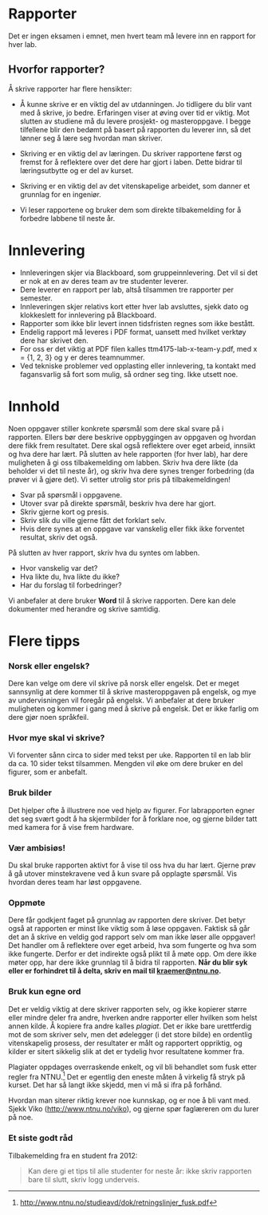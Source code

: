 # Rapporter

Det er ingen eksamen i emnet, men hvert team må levere inn en rapport
for hver lab. 


## Hvorfor rapporter?

Å skrive rapporter har flere hensikter:

-   Å kunne skrive er en viktig del av utdanningen. Jo tidligere du blir
    vant med å skrive, jo bedre. Erfaringen viser at øving over tid er
    viktig. Mot slutten av studiene må du levere prosjekt- og
    masteroppgave. I begge tilfellene blir den bedømt på basert på
    rapporten du leverer inn, så det lønner seg å lære seg hvordan man
    skriver.

-   Skriving er en viktig del av læringen. Du skriver rapportene først og
    fremst for å reflektere over det dere har gjort i laben. Dette
    bidrar til læringsutbytte og er del av kurset.

-   Skriving er en viktig del av det vitenskapelige arbeidet, som danner
    et grunnlag for en ingeniør.

-   Vi leser rapportene og bruker dem som direkte tilbakemelding for å
    forbedre labbene til neste år.

# Innlevering

- Innleveringen skjer via Blackboard, som gruppeinnlevering. Det vil si det er nok at en av deres team av tre studenter leverer.
- Dere leverer en rapport per lab, altså tilsammen tre rapporter per semester.
- Innleveringen skjer relativs kort etter hver lab avsluttes, sjekk dato og klokkeslett for innlevering på Blackboard.
- Rapporter som ikke blir levert innen tidsfristen regnes som ikke bestått.
- Endelig rapport må leveres i PDF format, uansett med hvilket verktøy dere har skrivet den.
- For oss er det viktig at PDF filen kalles ttm4175-lab-x-team-y.pdf, med x = {1, 2, 3} og y er deres teamnummer.
- Ved tekniske problemer ved opplasting eller innlevering, ta kontakt med fagansvarlig så fort som mulig, så ordner seg ting. Ikke utsett noe.


# Innhold

Noen oppgaver stiller konkrete spørsmål som dere skal svare på i
rapporten. Ellers bør dere beskrive oppbyggingen av oppgaven og hvordan dere fikk frem resultatet. Dere skal også reflektere over eget arbeid,
innsikt og hva dere har lært. På slutten av hele rapporten (for hver
lab), har dere muligheten å gi oss tilbakemelding om labben. Skriv hva
dere likte (da beholder vi det til neste år), og skriv hva dere synes
trenger forbedring (da prøver vi å gjøre det). Vi setter utrolig stor
pris på tilbakemeldingen!

* Svar på spørsmål i oppgavene.
* Utover svar på direkte spørsmål, beskriv hva dere har gjort.
* Skriv gjerne kort og presis.
* Skriv slik du ville gjerne fått det forklart selv.
* Hvis dere synes at en oppgave var vanskelig eller fikk ikke forventet resultat, skriv det også.

På slutten av hver rapport, skriv hva du syntes om labben.

* Hvor vanskelig var det?
* Hva likte du, hva likte du ikke?
* Har du forslag til forbedringer?

Vi anbefaler at dere bruker **Word** til å skrive rapporten. Dere kan dele dokumenter med herandre og skrive samtidig. 



# Flere tipps


### Norsk eller engelsk?

Dere kan velge om dere vil skrive på norsk eller engelsk. Det er meget sannsynlig at dere kommer til å skrive masteroppgaven på engelsk, og mye av undervisningen vil foregår på engelsk. Vi anbefaler at dere bruker muligheten og kommer i gang med å skrive på engelsk. Det er ikke farlig om dere gjør noen språkfeil.

### Hvor mye skal vi skrive?

Vi forventer sånn circa to sider med tekst per uke. Rapporten til en lab blir da ca. 10 sider tekst tilsammen. Mengden vil øke om dere bruker en del figurer, som er anbefalt.

### Bruk bilder

Det hjelper ofte å illustrere noe ved hjelp av figurer. For labrapporten
egner det seg svært godt å ha skjermbilder for å forklare noe, og gjerne
bilder tatt med kamera for å vise frem hardware.

### Vær ambisiøs!

Du skal bruke rapporten aktivt for å vise til oss hva du har lært.
Gjerne prøv å gå utover minstekravene ved å kun svare på opplagte
spørsmål. Vis hvordan deres team har løst oppgavene.

### Oppmøte

Dere får godkjent faget på grunnlag av rapporten dere skriver. Det betyr
også at rapporten er minst like viktig som å løse oppgaven. Faktisk så
går det an å skrive en veldig god rapport selv om man ikke løser alle
oppgaver! Det handler om å reflektere over eget arbeid, hva som fungerte
og hva som ikke fungerte. Derfor er det indirekte også plikt til å møte
opp. Om dere ikke møter opp, har dere ikke grunnlag til å bidra til
rapporten. **Når du blir syk eller er forhindret til å delta, skriv en
mail til [kraemer@ntnu.no](kraemer@ntnu.no).**


### Bruk kun egne ord

Det er veldig viktig at dere skriver rapporten selv, og ikke kopierer
større eller mindre deler fra andre, hverken andre rapporter eller
hvilken som helst annen kilde. Å kopiere fra andre kalles *plagiat*. Det
er ikke bare urettferdig mot de som skriver selv, men det ødelegger (i
det store bilde) en ordentlig vitenskapelig prosess, der resultater er
målt og rapportert oppriktig, og kilder er sitert sikkelig slik at det
er tydelig hvor resultatene kommer fra.

Plagiater oppdages overraskende enkelt, og vil bli behandlet som fusk
etter regler fra NTNU.[^1] Det er egentlig den eneste måten å virkelig
få stryk på kurset. Det har så langt ikke skjedd, men vi må si ifra på
forhånd.

Hvordan man siterer riktig krever noe kunnskap, og er noe å bli vant
med. Sjekk Viko (<http://www.ntnu.no/viko>), og gjerne spør faglæreren
om du lurer på noe.

### Et siste godt råd

Tilbakemelding fra en student fra 2012:

> Kan dere gi et tips til alle studenter for neste år: ikke skriv
> rapporten bare til slutt, skriv logg underveis.

[^1]: <http://www.ntnu.no/studieavd/dok/retningslinjer_fusk.pdf>
